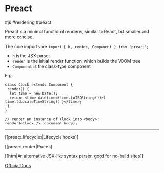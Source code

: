 # Preact
#js #rendering #preact

Preact is a minimal functional renderer, similar to React, but smaller and more concise.

The core imports are `import { h, render, Component } from 'preact';`

- `h` is the JSX parser
- `render` is the initial render function, which builds the VDOM tree
- `Component` is the class-type component

E.g.

```JSX
class Clock extends Component {
 render() {
  let time = new Date();
  return <time datetime={time.toISOString()}>{ time.toLocaleTimeString() }</time>;
 }
}

// render an instance of Clock into <body>:
render(<Clock />, document.body);
```

---

[[preact_lifecycles|Lifecycle hooks]]

[[preact_router|Routes]

[[htm|An alternative JSX-like syntax parser, good for no-build sites]]

[Official Docs](https://github.com/preactjs/preact)
